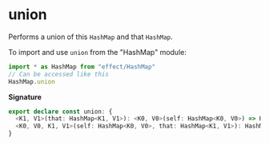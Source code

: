 # union

Performs a union of this `HashMap` and that `HashMap`.

To import and use `union` from the "HashMap" module:

```ts
import * as HashMap from "effect/HashMap"
// Can be accessed like this
HashMap.union
```

**Signature**

```ts
export declare const union: {
  <K1, V1>(that: HashMap<K1, V1>): <K0, V0>(self: HashMap<K0, V0>) => HashMap<K1 | K0, V1 | V0>
  <K0, V0, K1, V1>(self: HashMap<K0, V0>, that: HashMap<K1, V1>): HashMap<K0 | K1, V0 | V1>
}
```
